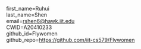 first_name=Ruhui  
last_name=Shen  
email=rshen6@hawk.iit.edu  
CWID=A20410233  
github_id=Flywomen  
github_repo=https://github.com/iit-cs579/Flywomen  